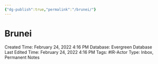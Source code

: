 ```yaml
---
{"dg-publish":true,"permalink":"/brunei/"}
---
```


# Brunei

Created Time: February 24, 2022 4:16 PM
Database: Evergreen Database
Last Edited Time: February 24, 2022 4:16 PM
Tags: #IR-Actor
Type: Inbox, Permanent Notes